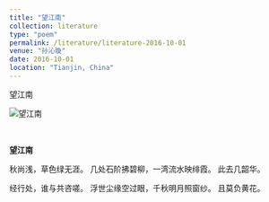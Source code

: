 ```yaml
---
title: "望江南"
collection: literature
type: "poem"
permalink: /literature/literature-2016-10-01
venue: "孙沁璇"
date: 2016-10-01
location: "Tianjin, China"
---
```


望江南

![望江南](https://sunqinxuan.github.io/images/literature-2016-10-01-img1.png)

<br>

**望江南**

秋尚浅，草色绿无涯。
几处石阶拂碧柳，一湾流水映绯霞。
此去几韶华。

经行处，谁与共咨嗟。
浮世尘缘空过眼，千秋明月照窗纱。
且莫负黄花。